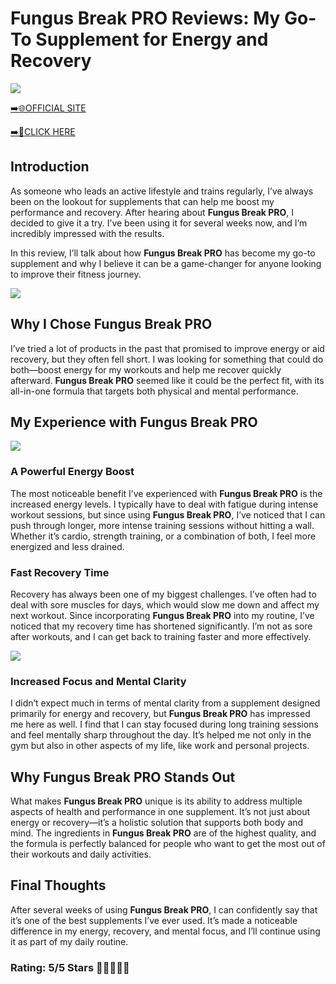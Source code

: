 # **Fungus Break PRO Reviews**: My Go-To Supplement for Energy and Recovery

[![](https://static.vecteezy.com/system/resources/thumbnails/019/896/014/small/buy-now-gradient-button-with-cart-symbol-buy-now-illustration-png.png)](https://edetoop.top/lander/sugarpreland-1/gungusbreak.html) 

[➡️🌐OFFICIAL SITE](https://edetoop.top/lander/sugarpreland-1/gungusbreak.html) 

[➡️🔗CLICK HERE](https://edetoop.top/lander/sugarpreland-1/gungusbreak.html) 


## Introduction

As someone who leads an active lifestyle and trains regularly, I’ve always been on the lookout for supplements that can help me boost my performance and recovery. After hearing about **Fungus Break PRO**, I decided to give it a try. I’ve been using it for several weeks now, and I’m incredibly impressed with the results.

In this review, I’ll talk about how **Fungus Break PRO** has become my go-to supplement and why I believe it can be a game-changer for anyone looking to improve their fitness journey.

[![](https://wallpapers.com/images/hd/red-order-now-button-udg4jcj4arvn8b0n-2.png)](https://edetoop.top/lander/sugarpreland-1/gungusbreak.html)  

## Why I Chose **Fungus Break PRO**

I’ve tried a lot of products in the past that promised to improve energy or aid recovery, but they often fell short. I was looking for something that could do both—boost energy for my workouts and help me recover quickly afterward. **Fungus Break PRO** seemed like it could be the perfect fit, with its all-in-one formula that targets both physical and mental performance.

## My Experience with **Fungus Break PRO**

[![](https://static.vecteezy.com/system/resources/thumbnails/019/896/014/small/buy-now-gradient-button-with-cart-symbol-buy-now-illustration-png.png)](https://edetoop.top/lander/sugarpreland-1/gungusbreak.html)

### A Powerful Energy Boost

The most noticeable benefit I’ve experienced with **Fungus Break PRO** is the increased energy levels. I typically have to deal with fatigue during intense workout sessions, but since using **Fungus Break PRO**, I’ve noticed that I can push through longer, more intense training sessions without hitting a wall. Whether it’s cardio, strength training, or a combination of both, I feel more energized and less drained.

### Fast Recovery Time

Recovery has always been one of my biggest challenges. I’ve often had to deal with sore muscles for days, which would slow me down and affect my next workout. Since incorporating **Fungus Break PRO** into my routine, I’ve noticed that my recovery time has shortened significantly. I’m not as sore after workouts, and I can get back to training faster and more effectively.

[![](https://wallpapers.com/images/hd/red-order-now-button-udg4jcj4arvn8b0n-2.png)](https://edetoop.top/lander/sugarpreland-1/gungusbreak.html)  

### Increased Focus and Mental Clarity

I didn’t expect much in terms of mental clarity from a supplement designed primarily for energy and recovery, but **Fungus Break PRO** has impressed me here as well. I find that I can stay focused during long training sessions and feel mentally sharp throughout the day. It’s helped me not only in the gym but also in other aspects of my life, like work and personal projects.

## Why **Fungus Break PRO** Stands Out

What makes **Fungus Break PRO** unique is its ability to address multiple aspects of health and performance in one supplement. It’s not just about energy or recovery—it’s a holistic solution that supports both body and mind. The ingredients in **Fungus Break PRO** are of the highest quality, and the formula is perfectly balanced for people who want to get the most out of their workouts and daily activities.

## Final Thoughts

After several weeks of using **Fungus Break PRO**, I can confidently say that it’s one of the best supplements I’ve ever used. It’s made a noticeable difference in my energy, recovery, and mental focus, and I’ll continue using it as part of my daily routine.

### Rating: 5/5 Stars 🌟🌟🌟🌟🌟
